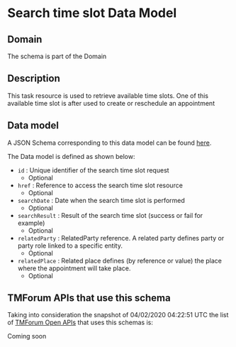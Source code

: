 # Search time slot Data Model

## Domain

The  schema is part of the  Domain

## Description

This task resource is used to retrieve available time slots. One of this available time slot is after used to create or reschedule an appointment

## Data model

A JSON Schema corresponding to this data model can be found
[here](https://github.com/tmforum-rand/schemas/blob/candidates/Customer/SearchTimeSlot.schema.json).

The Data model is defined as shown below:
- `id` : Unique identifier of the search time slot request
  - Optional
- `href` : Reference to access the search time slot resource
  - Optional
- `searchDate` : Date when the search time slot is performed
  - Optional
- `searchResult` : Result of the search time slot (success or fail for example)
  - Optional
- `relatedParty` : RelatedParty reference. A related party defines party or party role linked to a specific entity.
  - Optional
- `relatedPlace` : Related place defines (by reference or value) the place where the appointment will take place.
  - Optional




## TMForum APIs that use this schema

Taking into consideration the snapshot of 04/02/2020 04:22:51 UTC the list of [TMForum Open APIs](https://www.tmforum.org/open-apis/) that uses this schemas is:

Coming soon